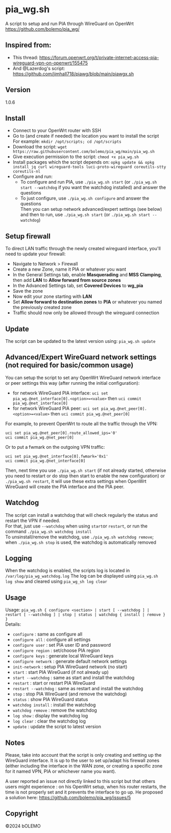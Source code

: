 # pia_wg.sh
A script to setup and run PIA through WireGuard on OpenWrt
<br />https://github.com/bolemo/pia_wg/

## Inspired from:
  - This thread: https://forum.openwrt.org/t/private-internet-access-pia-wireguard-vpn-on-openwrt/155475
  - And @Lazerdog's script: https://github.com/jimhall718/piawg/blob/main/piawgx.sh

## Version
1.0.6

## Install
  - Connect to your OpenWrt router with SSH
  - Go to (and create if needed) the location you want to install the script
<br /> For example: `mkdir /opt/scripts; cd /opt/scripts`
  - Download the script: `wget https://raw.githubusercontent.com/bolemo/pia_wg/main/pia_wg.sh`
  - Give execution permission to the script: `chmod +x pia_wg.sh`
  - Install packages which the script depends on: `opkg update && opkg install jq curl wireguard-tools luci-proto-wireguard coreutils-stty coreutils-nl`
  - Configure and run:
    - To configure and run PIA, use `./pia_wg.sh start` (or `./pia_wg.sh start --watchdog` if you want the watchdog installed) and answer the questions
    - To just configure, use `./pia_wg.sh configure` and answer the questions
<br /> Then you can setup network advanced/expert settings (see below) and then to run, use `./pia_wg.sh start` (or `./pia_wg.sh start --watchdog`)

## Setup firewall

To direct LAN traffic through the newly created wireguard interface, you'll need to update your firewall:

- Navigate to Network > Firewall
- Create a new Zone, name it PIA or whatever you want
- In the General Settings tab, enable **Masquerading** and **MSS Clamping**, then add **LAN** to **Allow forward from source zones**
- In the Advanced Settings tab, set **Covered Devices** to **wg_pia**
- Save the zone
- Now edit your zone starting with **LAN**
- Set **Allow forward to destination zones** to **PIA** or whatever you named the previously created zone
- Traffic should now only be allowed through the wireguard connection

## Update
The script can be updated to the latest version using: `pia_wg.sh update`

## Advanced/Expert WireGuard network settings (not required for basic/common usage)
You can setup the script to set any OpenWrt WireGuard network interface or peer settings this way (after running the initial configuration):
  - for network WireGuard PIA interface: `uci set pia_wg.@net_interface[0].<option>=<value>` then `uci commit pia_wg.@net_interface[0]`
  - for network WireGuard PIA peer: `uci set pia_wg.@net_peer[0].<option>=<value>` then `uci commit pia_wg.@net_peer[0]`

For example, to prevent OpenWrt to route all the traffic through the VPN:
```
uci set pia_wg.@net_peer[0].route_allowed_ips='0'
uci commit pia_wg.@net_peer[0]
```

Or to put a fwmark on the outgoing VPN traffic:
```
uci set pia_wg.@net_interface[0].fwmark='0x1'
uci commit pia_wg.@net_interface[0]
```

Then, next time you use `./pia_wg.sh start` (if not already started, otherwise you need to restart or do stop then start to enable the new configuration) or `./pia_wg.sh restart`, it will use these extra settings when OpenWrt WireGuard will create the PIA interface and the PIA peer.

## Watchdog
The script can install a watchdog that will check regularly the status and restart the VPN if needed.
<br/> For that, just use `--watchdog` when using `start`or `restart`, or run the command `./pia_wg.sh watchdog install`
<br/> To unsinstall/remove the watchdog, use `./pia_wg.sh watchdog remove`; when `./pia_wg.sh stop` is used, the watchdog is automatically removed

## Logging
When the watchdog is enabled, the scripts log is located in `/var/log/pia_wg_watchdog.log`
The log can be displayed using `pia_wg.sh log show` and cleared using `pia_wg_sh log clear`

## Usage
Usage: `pia_wg.sh { configure <section> | start [ --watchdog ] | restart [ --watchdog ] | stop | status | watchdog { install | remove } }`
<br/>  Details:
  - `configure`          : same as configure all
  - `configure all`      : configure all settings
  - `configure user`     : set PIA user ID and password
  - `configure region`   : set/choose PIA region
  - `configure keys`     : generate local WireGuard keys
  - `configure network`  : generate default network settings
  - `init-network`       : setup PIA WireGuard network (no start)
  - `start`              : start PIA WireGuard (if not already up)
  - `start --watchdog`   : same as start and install the watchdog
  - `restart`            : start or restart PIA WireGuard
  - `restart --watchdog` : same as restart and install the watchdog
  - `stop`               : stop PIA WireGuard (and remove the watchdog)
  - `status`             : show PIA WireGuard status
  - `watchdog install`   : install the watchdog
  - `watchdog remove`    : remove the watchdog
  - `log show`           : display the watchdog log
  - `log clear`          : clear the watchdog log
  - `update`             : update the script to latest version

## Notes
Please, take into account that the script is only creating and setting up the WireGuard interface. It is up to the user to set up/adapt his firewall zones (either including the interface in the WAN zone, or creating a specific zone for it named VPN, PIA or whichever name you want).

A user reported an issue not directly linked to this script but that others users might experience : on his OpenWrt setup, when his router restarts, the time is not properly set and it prevents the interface to go up.
He proposed a solution here: https://github.com/bolemo/pia_wg/issues/5

## Copyright
©2024 bOLEMO
